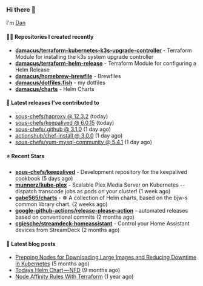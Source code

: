 

### Hi there 👋

I'm [Dan](https://medium.com/@dan.m.webb)

#### 👨‍💻 Repositories I created recently
- **[damacus/terraform-kubernetes-k3s-upgrade-controller](https://github.com/damacus/terraform-kubernetes-k3s-upgrade-controller)** - Terraform Module for installing the k3s system upgrade controller
- **[damacus/terraform-helm-release](https://github.com/damacus/terraform-helm-release)** - Terraform Module for configuring a Helm Release
- **[damacus/homebrew-brewfile](https://github.com/damacus/homebrew-brewfile)** - Brewfiles
- **[damacus/dotfiles.fish](https://github.com/damacus/dotfiles.fish)** - my dotfiles
- **[damacus/charts](https://github.com/damacus/charts)** - Helm Charts

#### 🚀 Latest releases I've contributed to


- [sous-chefs/haproxy @ 12.3.2](https://github.com/sous-chefs/haproxy/releases/tag/12.3.2) (today)
- [sous-chefs/keepalived @ 6.0.15](https://github.com/sous-chefs/keepalived/releases/tag/6.0.15) (today)
- [sous-chefs/.github @ 3.1.0](https://github.com/sous-chefs/.github/releases/tag/3.1.0) (1 day ago)
- [actionshub/chef-install @ 3.0.0](https://github.com/actionshub/chef-install/releases/tag/3.0.0) (1 day ago)
- [sous-chefs/yum-mysql-community @ 5.4.1](https://github.com/sous-chefs/yum-mysql-community/releases/tag/5.4.1) (1 day ago)

#### ⭐ Recent Stars


- **[sous-chefs/keepalived](https://github.com/sous-chefs/keepalived)** - Development repository for the keepalived cookbook (5 days ago)
- **[munnerz/kube-plex](https://github.com/munnerz/kube-plex)** - Scalable Plex Media Server on Kubernetes -- dispatch transcode jobs as pods on your cluster! (1 week ago)
- **[gabe565/charts](https://github.com/gabe565/charts)** - ☸️ A collection of Helm charts, based on the bjw-s common library chart. (2 weeks ago)
- **[google-github-actions/release-please-action](https://github.com/google-github-actions/release-please-action)** - automated releases based on conventional commits (2 months ago)
- **[cgiesche/streamdeck-homeassistant](https://github.com/cgiesche/streamdeck-homeassistant)** - Control your Home Assistant devices from StreamDeck (2 months ago)

#### 📄 Latest blog posts
- [Prepping Nodes for Downloading Large Images and Reducing Downtime in Kubernetes](https://medium.com/@dan.m.webb/prepping-nodes-for-downloading-large-images-and-reducing-downtime-in-kubernetes-551ead53f0?source=rss-bbba9c670f6e------2) (5 months ago)
- [Todays Helm Chart — NFD](https://medium.com/@dan.m.webb/todays-helm-chart-nfd-efe64f156edd?source=rss-bbba9c670f6e------2) (9 months ago)
- [Node Affinity Rules With Terraform](https://awstip.com/node-affinity-rules-with-terraform-a0766e0bb1da?source=rss-bbba9c670f6e------2) (1 year ago)
